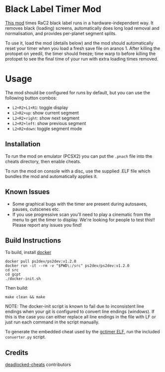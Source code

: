 # Black Label Timer Mod
[This mod](<https://github.com/MichaelRelaxen/gcpt>) times RaC2 black label runs in a hardware-independent way. It removes black (loading) screens, automatically does long load removal and normalisation, and provides per-planet segment splits. 

To use it, load the mod (details below) and the mod should automatically reset your timer when you load a fresh save file on aranos 1. After killing the protopet on yeedil, the timer should freeze; time warp to before killing the protopet to see the final time of your run with extra loading times removed. 

# Usage 

The mod should be configured for runs by default, but you can use the following button combos:
* `L2+R2+L1+R1`: toggle display
* `L2+R2+up`: show current segment 
* `L2+R2+right`: show next segment 
* `L2+R2+left`: show previous segment
* `L2+R2+down`: toggle segment mode

## Installation
To run the mod on emulator (PCSX2) you can put the `.pnach` file into the cheats directory, then enable cheats.

To run the mod on console with a disc, use the supplied .ELF file which bundles the mod and automatically applies it.

## Known Issues
- Some graphical bugs with the timer are present during autosaves, pauses, cutscenes etc.
- If you use progressive scan you'll need to play a cinematic from the menu to get the timer to display.
We're looking for people to test this!! Please report any issues you find!

## Build Instructions
To build, install [docker](https://docker.com/)
```
docker pull ps2dev/ps2dev:v1.2.0
docker run -it --rm -v "$PWD\:/src" ps2dev/ps2dev:v1.2.0
cd src
cd gcpt
./docker-init.sh
```

Then build:
```
make clean && make
```

NOTE: The docker-init script is known to fail due to inconsistent line endings when your git is configured to convert line endings (windows). If this is the case you can either replace all line endings in the file with LF or just run each command in the script manually.

To generate the embedded cheat used by the [gctimer ELF](https://github.com/robooooo-bs/ps2cheat), run the included `converter.py` script. 

## Credits
[deadlocked-cheats](https://github.com/Dnawrkshp/deadlocked-cheats) contributors
